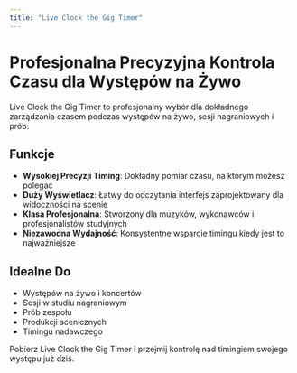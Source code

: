 ```yaml
---
title: "Live Clock the Gig Timer"
---
```


# Profesjonalna Precyzyjna Kontrola Czasu dla Występów na Żywo

Live Clock the Gig Timer to profesjonalny wybór dla dokładnego zarządzania czasem podczas występów na żywo, sesji nagraniowych i prób.

## Funkcje

- **Wysokiej Precyzji Timing**: Dokładny pomiar czasu, na którym możesz polegać
- **Duży Wyświetlacz**: Łatwy do odczytania interfejs zaprojektowany dla widoczności na scenie
- **Klasa Profesjonalna**: Stworzony dla muzyków, wykonawców i profesjonalistów studyjnych
- **Niezawodna Wydajność**: Konsystentne wsparcie timingu kiedy jest to najważniejsze

## Idealne Do

- Występów na żywo i koncertów
- Sesji w studiu nagraniowym
- Prób zespołu
- Produkcji scenicznych
- Timingu nadawczego

Pobierz Live Clock the Gig Timer i przejmij kontrolę nad timingiem swojego występu już dziś.